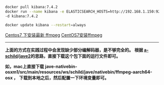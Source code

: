 
```sh
docker pull kibana:7.4.2
docker run --name kibana -e ELASTICSEARCH_HOSTS=http://192.168.1.150:9200 -p 5601:5601 \
-d kibana:7.4.2

docker update kibana --restart=always

```

[Centos7 下安装最新 ffmpeg](https://blog.csdn.net/smily77369/article/details/114926723)
[CentOS7安装ffmpeg](https://blog.csdn.net/fengguang54/article/details/118725400)

---

**上面的方式在实践过程中会发现缺少部分编解码器，是不够完全的。**
**根据 **[**a-schild**](https://github.com/a-schild)**/**[**jave2**](https://github.com/a-schild/jave2)**的思路，直接下载这个包下面的运行文件即可。**

**如，mac上直接下载**
**jave-nativebin-osxm1/src/main/resources/ws/schild/jave/nativebin/ffmpeg-aarch64-osx ，**
**下载到本地之后，然后配置一下环境变量即可。**
